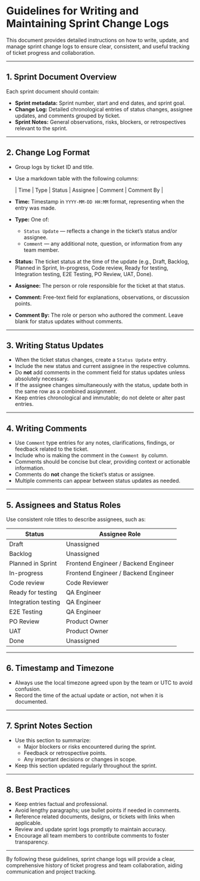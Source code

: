 # Guidelines for Writing and Maintaining Sprint Change Logs

This document provides detailed instructions on how to write, update, and manage sprint change logs to ensure clear, consistent, and useful tracking of ticket progress and collaboration.

---

## 1. Sprint Document Overview

Each sprint document should contain:

- **Sprint metadata:** Sprint number, start and end dates, and sprint goal.
- **Change Log:** Detailed chronological entries of status changes, assignee updates, and comments grouped by ticket.
- **Sprint Notes:** General observations, risks, blockers, or retrospectives relevant to the sprint.

---

## 2. Change Log Format

- Group logs by ticket ID and title.
- Use a markdown table with the following columns:

  | Time           | Type          | Status            | Assignee          | Comment                                               | Comment By       |

- **Time:** Timestamp in `YYYY-MM-DD HH:MM` format, representing when the entry was made.
- **Type:** One of:
  - `Status Update` — reflects a change in the ticket’s status and/or assignee.
  - `Comment` — any additional note, question, or information from any team member.
- **Status:** The ticket status at the time of the update (e.g., Draft, Backlog, Planned in Sprint, In-progress, Code review, Ready for testing, Integration testing, E2E Testing, PO Review, UAT, Done).
- **Assignee:** The person or role responsible for the ticket at that status.
- **Comment:** Free-text field for explanations, observations, or discussion points.
- **Comment By:** The role or person who authored the comment. Leave blank for status updates without comments.

---

## 3. Writing Status Updates

- When the ticket status changes, create a `Status Update` entry.
- Include the new status and current assignee in the respective columns.
- Do **not** add comments in the comment field for status updates unless absolutely necessary.
- If the assignee changes simultaneously with the status, update both in the same row as a combined assignment.
- Keep entries chronological and immutable; do not delete or alter past entries.

---

## 4. Writing Comments

- Use `Comment` type entries for any notes, clarifications, findings, or feedback related to the ticket.
- Include who is making the comment in the `Comment By` column.
- Comments should be concise but clear, providing context or actionable information.
- Comments do **not** change the ticket’s status or assignee.
- Multiple comments can appear between status updates as needed.

---

## 5. Assignees and Status Roles

Use consistent role titles to describe assignees, such as:

| Status              | Assignee Role         |
|---------------------|-----------------------|
| Draft               | Unassigned            |
| Backlog             | Unassigned            |
| Planned in Sprint    | Frontend Engineer / Backend Engineer |
| In-progress         | Frontend Engineer / Backend Engineer |
| Code review         | Code Reviewer         |
| Ready for testing   | QA Engineer           |
| Integration testing | QA Engineer           |
| E2E Testing         | QA Engineer           |
| PO Review           | Product Owner         |
| UAT                 | Product Owner         |
| Done                | Unassigned            |

---

## 6. Timestamp and Timezone

- Always use the local timezone agreed upon by the team or UTC to avoid confusion.
- Record the time of the actual update or action, not when it is documented.

---

## 7. Sprint Notes Section

- Use this section to summarize:
  - Major blockers or risks encountered during the sprint.
  - Feedback or retrospective points.
  - Any important decisions or changes in scope.
- Keep this section updated regularly throughout the sprint.

---

## 8. Best Practices

- Keep entries factual and professional.
- Avoid lengthy paragraphs; use bullet points if needed in comments.
- Reference related documents, designs, or tickets with links when applicable.
- Review and update sprint logs promptly to maintain accuracy.
- Encourage all team members to contribute comments to foster transparency.

---

By following these guidelines, sprint change logs will provide a clear, comprehensive history of ticket progress and team collaboration, aiding communication and project tracking.
